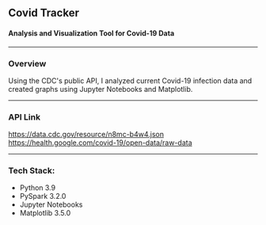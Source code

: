 ## Covid Tracker
#### Analysis and Visualization Tool for Covid-19 Data

---

### Overview
Using the CDC's public API, I analyzed current Covid-19 infection data and created graphs using Jupyter Notebooks and Matplotlib.

---

### API Link
https://data.cdc.gov/resource/n8mc-b4w4.json
https://health.google.com/covid-19/open-data/raw-data

---

### Tech Stack:
- Python 3.9
- PySpark 3.2.0
- Jupyter Notebooks
- Matplotlib 3.5.0